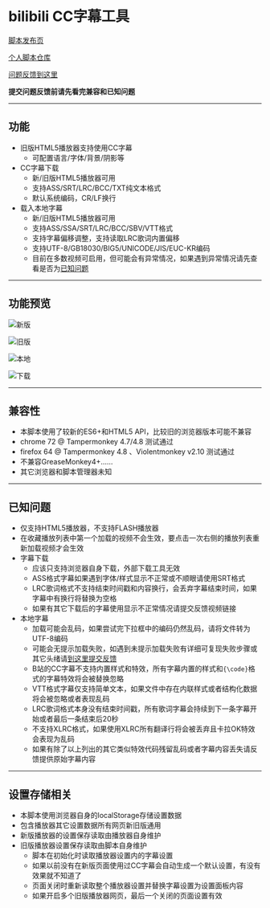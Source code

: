 bilibili CC字幕工具
=======================

[脚本发布页](https://greasyfork.org/scripts/378513)

[个人脚本仓库](https://github.com/indefined/UserScripts)

[问题反馈到这里](https://github.com/indefined/UserScripts/issues)

**提交问题反馈前请先看完兼容和已知问题**

-------------------------
## 功能

- 旧版HTML5播放器支持使用CC字幕
  - 可配置语言/字体/背景/阴影等
- CC字幕下载
  - 新/旧版HTML5播放器可用
  - 支持ASS/SRT/LRC/BCC/TXT纯文本格式
  - 默认系统编码，CR/LF换行
- 载入本地字幕
  - 新/旧版HTML5播放器可用
  - 支持ASS/SSA/SRT/LRC/BCC/SBV/VTT格式
  - 支持字幕偏移调整，支持读取LRC歌词内置偏移
  - 支持UTF-8/GB18030/BIG5/UNICODE/JIS/EUC-KR编码
  - 目前在多数视频可启用，但可能会有异常情况，如果遇到异常情况请先查看是否为[已知问题](#已知问题)

-------------------------
## 功能预览

![新版](https://greasyfork.org/rails/active_storage/blobs/eyJfcmFpbHMiOnsibWVzc2FnZSI6IkJBaHBBclUzIiwiZXhwIjpudWxsLCJwdXIiOiJibG9iX2lkIn19--f55df6c370ac2682667683c652078cb9725597b6/newPlayer.jpg)

![旧版](https://greasyfork.org/rails/active_storage/blobs/eyJfcmFpbHMiOnsibWVzc2FnZSI6IkJBaHBBcmczIiwiZXhwIjpudWxsLCJwdXIiOiJibG9iX2lkIn19--a8c11789daf6c01e91b13d888d161da0cee2abaf/oldPlayer.jpg)

![本地](https://greasyfork.org/rails/active_storage/blobs/eyJfcmFpbHMiOnsibWVzc2FnZSI6IkJBaHBBcmszIiwiZXhwIjpudWxsLCJwdXIiOiJibG9iX2lkIn19--5d0e5f86db55f13e49213bdadbaf039abfef6855/local.jpg)

![下载](https://greasyfork.org/rails/active_storage/blobs/eyJfcmFpbHMiOnsibWVzc2FnZSI6IkJBaHBBcmMzIiwiZXhwIjpudWxsLCJwdXIiOiJibG9iX2lkIn19--0ca392a944dbbb03c264fbb4e5da71e8473c522e/download.jpg)

-------------------------
## 兼容性

- 本脚本使用了较新的ES6+和HTML5 API，比较旧的浏览器版本可能不兼容
- chrome 72 @ Tampermonkey 4.7/4.8 测试通过
- firefox 64 @ Tampermonkey 4.8 、Violentmonkey v2.10 测试通过
- 不兼容GreaseMonkey4+……
- 其它浏览器和脚本管理器未知

-------------------------
## 已知问题

- 仅支持HTML5播放器，不支持FLASH播放器
- 在收藏播放列表中第一个加载的视频不会生效，要点击一次右侧的播放列表重新加载视频才会生效
- 字幕下载
  - 应该只支持浏览器自身下载，外部下载工具无效
  - ASS格式字幕如果遇到字体/样式显示不正常或不顺眼请使用SRT格式
  - LRC歌词格式不支持结束时间戳和内容换行，会丢弃字幕结束时间，如果字幕中有换行将替换为空格
  - 如果有其它下载后的字幕使用显示不正常情况请提交反馈视频链接
- 本地字幕
  - 加载可能会乱码，如果尝试完下拉框中的编码仍然乱码，请将文件转为UTF-8编码
  - 可能会无提示加载失败，如遇到未提示加载失败有详细可复现失败步骤或其它头绪请[到这里提交反馈](https://github.com/indefined/UserScripts/issues/6)
  - B站的CC字幕不支持内置样式和特效，所有字幕内置的样式和`{\code}`格式的字幕特效将会被替换忽略
  - VTT格式字幕仅支持简单文本，如果文件中存在内联样式或者结构化数据将会被忽略或者表现乱码
  - LRC歌词格式本身没有结束时间戳，所有歌词字幕会持续到下一条字幕开始或者最后一条结束后20秒
  - 不支持XLRC格式，如果使用XLRC所有翻译行将会被丢弃且卡拉OK特效会表现为乱码
  - 如果有除了以上列出的其它类似特效代码残留乱码或者字幕内容丢失请反馈提供原始字幕内容

-------------------------
## 设置存储相关

- 本脚本使用浏览器自身的localStorage存储设置数据
- 包含播放器其它设置数据所有网页新旧版通用
- 新版播放器的设置保存读取由播放器自身维护
- 旧版播放器设置保存读取由脚本自身维护
  - 脚本在初始化时读取播放器设置内的字幕设置
  - 如果以前没有在新版页面使用过CC字幕会自动生成一个默认设置，有没有效果就不知道了
  - 页面关闭时重新读取整个播放器设置并替换字幕设置为设置面板内容
  - 如果开启多个旧版播放器网页，最后一个关闭的页面设置有效
